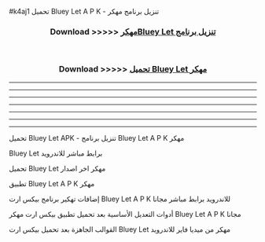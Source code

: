 #k4aj1 تحميل Bluey Let  A P K - تنزيل برنامج مهكر



<div align="center">
<h3>Download >>>>> <a href="https://runaway1.web.app/?sq=Bluey Let ">مهكرBluey Let  تنزيل برنامج</a></h3><br>

<h3>Download >>>>> <a href="https://runaway1.web.app/?sq=Bluey Let ">تحميل Bluey Let  مهكر</a></h3>
</div>


----------------------------------------------------------

----------------------------------------------------------

----------------------------------------------------------

----------------------------------------------------------

----------------------------------------------------------

----------------------------------------------------------

----------------------------------------------------------

تحميل Bluey Let  APK - تنزيل برنامج Bluey Let  A P K مهكر

Bluey Let  برابط مباشر للاندرويد

تحميل Bluey Let  مهكر اخر اصدار

تطبيق Bluey Let  A P K مهكر

إضافات تهكير برنامج بيكس ارت Bluey Let  A P K للاندرويد برابط مباشر مجانا

أدوات التعديل الأساسية بعد تحميل تطبيق بيكس ارت مهكر Bluey Let  A P K مجانا

القوالب الجاهزة بعد تحميل بيكس ارت Bluey Let  مهكر من ميديا فاير للاندرويد


